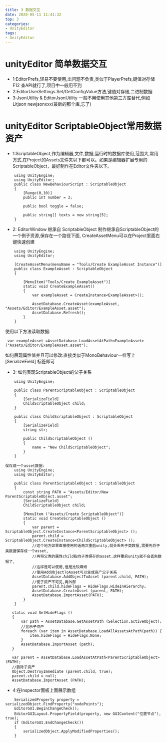 ```yaml
---
title: 3 数据交互
date: 2020-05-11 11:41:32
top: 3
categories:
- UnityEditor
tags:
- UnityEditor
---
```

# unityEditor 简单数据交互

* 1:EditorPrefs,轻易不要使用,出问题不负责,类似于PlayerPrefs,键值对存储 F12 查API就行了,项目中一般用不到
* 2:EditorUserSettings.Set/GetConfigValue方法,键值对存储,二进制数据
* 3:JsonUtility & EditorJsonUtility 一般不用使用其他第三方库替代,例如Litjson newjsonxxx(最新的那个库,忘了)
# unityEditor ScriptableObject常用数据资产
* 1:ScriptableObject,作为编辑器,文件,数据,运行时的数据库使用,范围大,常用方式,在Project的Assets文件夹以下都可以。如果是编辑器扩展专用的ScriptableObject，最好制作在Editor文件夹以下。

```
    using UnityEngine;
    using UnityEditor;
    public class NewBehaviourScript : ScriptableObject
    {
        [Range(0,10)]
        public int number = 3;

        public bool toggle = false;

        public string[] texts = new string[5];
    }
```
* 2: EditorWindow 继承自 ScriptableObject
制作继承自ScriptableObject的一个例子资源,保存在一个路径下面,
CreateAssetMenu可以在Project里面右键快速创建

```
    using UnityEngine;
    using UnityEditor;

    [CreateAssetMenu(menuName = "Tools/Create ExampleAsset Instance")]
    public class ExampleAsset : ScriptableObject
    {

        [MenuItem("Tools/Create ExampleAsset")]
        static void CreateExampleAsset()
        {
            var exampleAsset = CreateInstance<ExampleAsset>();

            AssetDatabase.CreateAsset(exampleAsset, "Assets/Editor/ExampleAsset.asset");
            AssetDatabase.Refresh();
        }
    }
```

使用以下方法读取数据:
```
 var exampleAsset =AssetDatabase.LoadAssetAtPath<ExampleAsset>("Assets/Editor/ExampleAsset.asset");
 ```
 如何展现属性值并且可以修改:直接类似于MonoBehaviour一样写上 [SerializeField] 标签即可


* 3: 如何表现ScriptableObject的父子关系

```
    using UnityEngine;

    public class ParentScriptableObject : ScriptableObject
    {
        [SerializeField]
        ChildScriptableObject child;
    }

    public class ChildScriptableObject : ScriptableObject
    {
        [SerializeField]
        string str;

        public ChildScriptableObject ()
        {
            name = "New ChildScriptableObject";
        }
    }

保存成一个asset数据:
    using UnityEngine;
    using UnityEditor;

    public class ParentScriptableObject : ScriptableObject
    {
        const string PATH = "Assets/Editor/New ParentScriptableObject.asset";
        [SerializeField]
        ChildScriptableObject child;

        [MenuItem ("Assets/Create ScriptableObject")]
        static void CreateScriptableObject ()
        {
            var parent = ScriptableObject.CreateInstance<ParentScriptableObject> ();
            parent.child = ScriptableObject.CreateInstance<ChildScriptableObject> ();
            //这个地方如果直接使用的话再次重启unity,就会丢失子类数据,需要先将子类数据保存成一个asset,
            //再将父类的属性child指向子类保存的asset.这样重启unity就不会丢失数据了,
            //这样是可以使用,但是比较麻烦
            //使用AddObjectToAsset可以生成资产父子关系
            AssetDatabase.AddObjectToAsset (parent.child, PATH);
            //使子资产不可见,再外部
            parent.child.hideFlags = HideFlags.HideInHierarchy;
            AssetDatabase.CreateAsset (parent, PATH);
            AssetDatabase.ImportAsset(PATH);
        }
    }
 ```

 ``` 
    static void SetHideFlags ()
    {
        var path = AssetDatabase.GetAssetPath (Selection.activeObject);
        //显示子资产
        foreach (var item in AssetDatabase.LoadAllAssetsAtPath(path)) {
            item.hideFlags = HideFlags.None;
        }
        AssetDatabase.ImportAsset (path);
    }
 ```

 ```
    var parent = AssetDatabase.LoadAssetAtPath<ParentScriptableObject> (PATH);
    //删除子资产
    Object.DestroyImmediate (parent.child, true);
    parent.child = null;
    AssetDatabase.ImportAsset (PATH);
 ```

 * 4:在Inspector面板上面展示数组
```
    SerializedProperty property = serializedObject.FindProperty("nodePoints");
    EditorGUI.BeginChangeCheck();
    EditorGUILayout.PropertyField(property, new GUIContent("位置节点"), true);
    if (EditorGUI.EndChangeCheck())
    {
        serializedObject.ApplyModifiedProperties();
    }
```